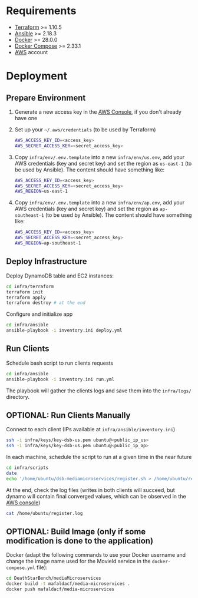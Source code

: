# Requirements

- [Terraform](https://developer.hashicorp.com/terraform/install) >= 1.10.5
- [Ansible](https://docs.ansible.com/ansible/latest/installation_guide/intro_installation.html#installing-and-upgrading-ansible) >= 2.18.3
- [Docker](https://docs.docker.com/engine/install/) >= 28.0.0
- [Docker Compose](https://docs.docker.com/compose/install/) >= 2.33.1
- [AWS](console.aws.amazon.com) account 

# Deployment

## Prepare Environment

1. Generate a new access key in the [AWS Console](http://console.aws.amazon.com/iam/home#/security_credentials), if you don't already have one

1. Set up your `~/.aws/credentials` (to be used by Terraform)

    ```zsh
    AWS_ACCESS_KEY_ID=<access_key>
    AWS_SECRET_ACCESS_KEY=<secret_access_key>
    ```

2. Copy `infra/env/.env.template` into a new `infra/env/us.env`, add your AWS credentials (key and secret key) and set the region as `us-east-1` (to be used by Ansible). The content should have something like:

    ```zsh
    AWS_ACCESS_KEY_ID=<access_key>
    AWS_SECRET_ACCESS_KEY=<secret_access_key>
    AWS_REGION=us-east-1
    ```

3. Copy `infra/env/.env.template` into a new `infra/env/ap.env`, add your AWS credentials (key and secret key) and set the region as `ap-southeast-1` (to be used by Ansible). The content should have something like:

    ```zsh
    AWS_ACCESS_KEY_ID=<access_key>
    AWS_SECRET_ACCESS_KEY=<secret_access_key>
    AWS_REGION=ap-southeast-1
    ```

## Deploy Infrastructure

Deploy DynamoDB table and EC2 instances:

```zsh
cd infra/terraform
terraform init
terraform apply
terraform destroy # at the end
```

Configure and initialize app

```zsh
cd infra/ansible
ansible-playbook -i inventory.ini deploy.yml
```

## Run Clients

Schedule bash script to run clients requests

```zsh
cd infra/ansible
ansible-playbook -i inventory.ini run.yml
```

The playbook will gather the clients logs and save them into the `infra/logs/` directory.

## OPTIONAL: Run Clients Manually

Connect to each client (IPs available at `infra/ansible/inventory.ini`)
```zsh
ssh -i infra/keys/key-dsb-us.pem ubuntu@<public_ip_us>
ssh -i infra/keys/key-dsb-us.pem ubuntu@<public_ip_ap>
```

In each machine, schedule the script to run at a given time in the near future
```zsh
cd infra/scripts
date
echo '/home/ubuntu/dsb-mediamicroservices/register.sh > /home/ubuntu/register.log 2>&1' | at 22:27
```

At the end, check the log files (writes in both clients will succeed, but dynamo will contain final converged values, which can be observed in the [AWS console](https://us-east-1.console.aws.amazon.com/dynamodbv2))

```zsh
cat /home/ubuntu/register.log
```

## OPTIONAL: Build Image (only if some modification is done to the application)

Docker (adapt the following commands to use your Docker username and change the image name used for the MovieId service in the `docker-compose.yml` file):

```zsh
cd DeathStarBench/mediaMicroservices
docker build -t mafaldacf/media-microservices .
docker push mafaldacf/media-microservices
```
